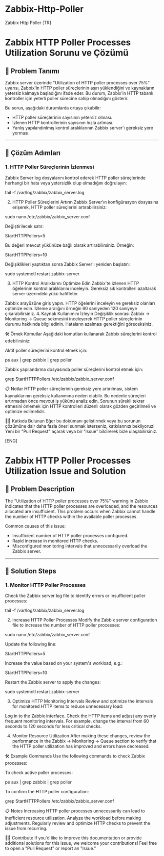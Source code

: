 # Zabbix-Http-Poller
Zabbix Http Poller 
[TR]
# Zabbix HTTP Poller Processes Utilization Sorunu ve Çözümü

## 📖 Problem Tanımı
Zabbix server üzerinde "Utilization of HTTP poller processes over 75%" uyarısı, Zabbix'in HTTP poller süreçlerinin aşırı yüklendiğini ve kaynakların yetersiz kalmaya başladığını ifade eder. Bu durum, Zabbix'in HTTP tabanlı kontroller için yeterli poller sürecine sahip olmadığını gösterir. 

Bu sorun, aşağıdaki durumlarda ortaya çıkabilir:
- HTTP poller süreçlerinin sayısının yetersiz olması.
- İzlenen HTTP kontrollerinin sayısının hızla artması.
- Yanlış yapılandırılmış kontrol aralıklarının Zabbix server'ı gereksiz yere yorması.

---

## 🚀 Çözüm Adımları

### 1. HTTP Poller Süreçlerinin İzlenmesi
Zabbix Server log dosyalarını kontrol ederek HTTP poller süreçlerinde herhangi bir hata veya yetersizlik olup olmadığını doğrulayın:

tail -f /var/log/zabbix/zabbix_server.log

2. HTTP Poller Süreçlerini Artırın
Zabbix Server'ın konfigürasyon dosyasına erişerek, HTTP poller süreçlerini artırabilirsiniz:

sudo nano /etc/zabbix/zabbix_server.conf

Değiştirilecek satır:

StartHTTPPollers=5

Bu değeri mevcut yükünüze bağlı olarak artırabilirsiniz. Örneğin:

StartHTTPPollers=10

Değişiklikleri yaptıktan sonra Zabbix Server'ı yeniden başlatın:

sudo systemctl restart zabbix-server

3. HTTP Kontrol Aralıklarını Optimize Edin
Zabbix'te izlenen HTTP öğelerinin kontrol aralıklarını inceleyin. Gereksiz sık kontrolleri azaltarak server üzerindeki yükü hafifletin:

Zabbix arayüzüne giriş yapın.
HTTP öğelerini inceleyin ve gereksiz olanları optimize edin.
İzleme aralığını örneğin 60 saniyeden 120 saniyeye çıkarabilirsiniz.
4. Kaynak Kullanımını İzleyin
Değişiklik sonrası Zabbix -> Monitoring -> Queue sekmesini inceleyerek HTTP poller süreçlerinin durumu hakkında bilgi edinin. Hataların azalması gerektiğini göreceksiniz.

🛠 Örnek Komutlar
Aşağıdaki komutları kullanarak Zabbix süreçlerini kontrol edebilirsiniz:

Aktif poller süreçlerini kontrol etmek için:

ps aux | grep zabbix | grep poller

Zabbix yapılandırma dosyasında poller süreçlerini kontrol etmek için:

grep StartHTTPPollers /etc/zabbix/zabbix_server.conf

📋 Notlar
HTTP poller süreçlerinin gereksiz yere artırılması, sistem kaynaklarının gereksiz kullanımına neden olabilir. Bu nedenle süreçleri artırmadan önce mevcut iş yükünü analiz edin.
Sorunun sürekli tekrar etmesini önlemek için HTTP kontrolleri düzenli olarak gözden geçirilmeli ve optimize edilmelidir.

👩‍💻 Katkıda Bulunun
Eğer bu dokümanı geliştirmek veya bu sorunun çözümüne dair daha fazla öneri sunmak isterseniz, katkılarınızı bekliyoruz! Yeni bir "Pull Request" açarak veya bir "Issue" bildirerek bize ulaşabilirsiniz.



[ENG]
# Zabbix HTTP Poller Processes Utilization Issue and Solution

## 📖 Problem Description
The "Utilization of HTTP poller processes over 75%" warning in Zabbix indicates that the HTTP poller processes are overloaded, and the resources allocated are insufficient. This problem occurs when Zabbix cannot handle the number of HTTP checks within the available poller processes.

Common causes of this issue:
- Insufficient number of HTTP poller processes configured.
- Rapid increase in monitored HTTP checks.
- Misconfigured monitoring intervals that unnecessarily overload the Zabbix server.

---

## 🚀 Solution Steps

### 1. Monitor HTTP Poller Processes
Check the Zabbix server log file to identify errors or insufficient poller processes:

tail -f /var/log/zabbix/zabbix_server.log


2. Increase HTTP Poller Processes
Modify the Zabbix server configuration file to increase the number of HTTP poller processes:

sudo nano /etc/zabbix/zabbix_server.conf

Update the following line:

StartHTTPPollers=5

Increase the value based on your system's workload, e.g.:

StartHTTPPollers=10

Restart the Zabbix server to apply the changes:

sudo systemctl restart zabbix-server

3. Optimize HTTP Monitoring Intervals
Review and optimize the intervals for monitored HTTP items to reduce unnecessary load:

Log in to the Zabbix interface.
Check the HTTP items and adjust any overly frequent monitoring intervals.
For example, change the interval from 60 seconds to 120 seconds for less critical checks.

4. Monitor Resource Utilization
After making these changes, review the performance in the Zabbix -> Monitoring -> Queue section to verify that the HTTP poller utilization has improved and errors have decreased.

🛠 Example Commands
Use the following commands to check Zabbix processes:

To check active poller processes:

ps aux | grep zabbix | grep poller

To confirm the HTTP poller configuration:

grep StartHTTPPollers /etc/zabbix/zabbix_server.conf

📋 Notes
Increasing HTTP poller processes unnecessarily can lead to inefficient resource utilization. Analyze the workload before making adjustments.
Regularly review and optimize HTTP checks to prevent the issue from recurring.

👩‍💻 Contribute
If you'd like to improve this documentation or provide additional solutions for this issue, we welcome your contributions! Feel free to open a "Pull Request" or report an "Issue."


